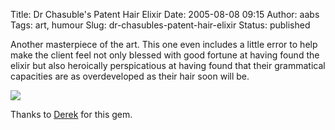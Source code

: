 Title: Dr Chasuble's Patent Hair Elixir
Date: 2005-08-08 09:15
Author: aabs
Tags: art, humour
Slug: dr-chasubles-patent-hair-elixir
Status: published

Another masterpiece of the art. This one even includes a little error to help make the client feel not only blessed with good fortune at having found the elixir but also heroically perspicatious at having found that their grammatical capacities are as overdeveloped as their hair soon will be.

[![](http://photos1.blogger.com/blogger/6860/929/320/chasuble.jpg)](http://photos1.blogger.com/blogger/6860/929/1600/chasuble.jpg)

Thanks to [Derek](http://derekmatthews.dyndns.org) for this gem.
